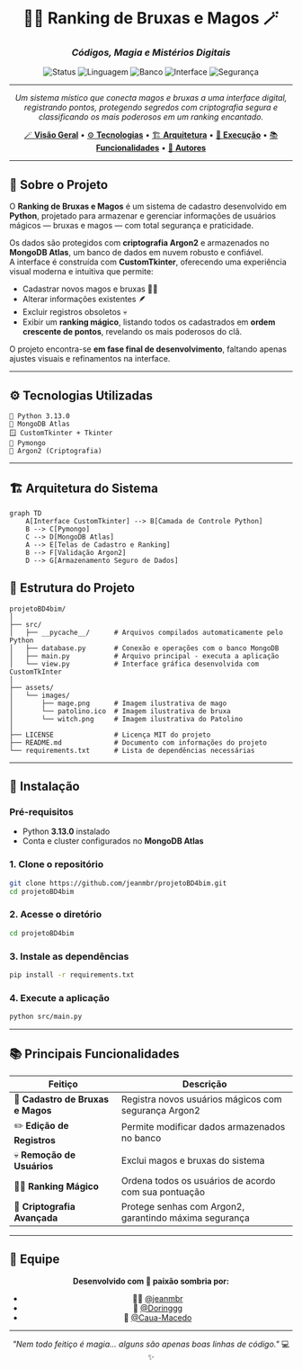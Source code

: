 <div align="center">

# 🧙‍♀️ Ranking de Bruxas e Magos 🪄

### *Códigos, Magia e Mistérios Digitais*

<img src="https://img.shields.io/badge/Status-Em%20Desenvolvimento-orange" alt="Status">
<img src="https://img.shields.io/badge/Linguagem-Python%203.13.0-blue" alt="Linguagem">
<img src="https://img.shields.io/badge/Banco-MongoDB%20Atlas-green" alt="Banco">
<img src="https://img.shields.io/badge/Interface-CustomTKinter-purple" alt="Interface">
<img src="https://img.shields.io/badge/Segurança-Argon2-red" alt="Segurança">

---

*Um sistema místico que conecta magos e bruxas a uma interface digital, registrando pontos, protegendo segredos com criptografia segura e classificando os mais poderosos em um ranking encantado.*

[🪄 **Visão Geral**](#-sobre-o-projeto) • [⚙️ **Tecnologias**](#-tecnologias-utilizadas) • [🏗️ **Arquitetura**](#-arquitetura-do-sistema) • [🚀 **Execução**](#-instalação) • [📚 **Funcionalidades**](#-principais-funcionalidades) • [🧛 **Autores**](#-equipe)

</div>

---

## 🎯 **Sobre o Projeto**

O **Ranking de Bruxas e Magos** é um sistema de cadastro desenvolvido em **Python**, projetado para armazenar e gerenciar informações de usuários mágicos — bruxas e magos — com total segurança e praticidade.

Os dados são protegidos com **criptografia Argon2** e armazenados no **MongoDB Atlas**, um banco de dados em nuvem robusto e confiável.  
A interface é construída com **CustomTkinter**, oferecendo uma experiência visual moderna e intuitiva que permite:

- Cadastrar novos magos e bruxas 🧙‍♀️  
- Alterar informações existentes 🪶  
- Excluir registros obsoletos 💀  
- Exibir um **ranking mágico**, listando todos os cadastrados em **ordem crescente de pontos**, revelando os mais poderosos do clã.  

O projeto encontra-se **em fase final de desenvolvimento**, faltando apenas ajustes visuais e refinamentos na interface.

---

## ⚙️ **Tecnologias Utilizadas**

```
🐍 Python 3.13.0
💾 MongoDB Atlas
🪟 CustomTkinter + Tkinter
🔐 Pymongo
🧠 Argon2 (Criptografia)
```

---

## 🏗️ **Arquitetura do Sistema**

```mermaid
graph TD
    A[Interface CustomTkinter] --> B[Camada de Controle Python]
    B --> C[Pymongo]
    C --> D[MongoDB Atlas]
    A --> E[Telas de Cadastro e Ranking]
    B --> F[Validação Argon2]
    D --> G[Armazenamento Seguro de Dados]
```

## 📁 Estrutura do Projeto  

```
projetoBD4bim/
│
├── src/
│   ├── __pycache__/      # Arquivos compilados automaticamente pelo Python
│   ├── database.py       # Conexão e operações com o banco MongoDB
│   ├── main.py           # Arquivo principal - executa a aplicação
│   └── view.py           # Interface gráfica desenvolvida com CustomTkInter
│
├── assets/
│   └── images/
│       ├── mage.png      # Imagem ilustrativa de mago
│       └── patolino.ico  # Imagem ilustrativa de bruxa
│       └── witch.png     # Imagem ilustrativa do Patolino
│
├── LICENSE               # Licença MIT do projeto
├── README.md             # Documento com informações do projeto
└── requirements.txt      # Lista de dependências necessárias
```

---

## 🚀 **Instalação**

### **Pré-requisitos**
- Python **3.13.0** instalado  
- Conta e cluster configurados no **MongoDB Atlas**  

### **1. Clone o repositório**
```bash
git clone https://github.com/jeanmbr/projetoBD4bim.git
cd projetoBD4bim
```

### **2. Acesse o diretório**
```bash
cd projetoBD4bim
```

### **3. Instale as dependências**
```bash
pip install -r requirements.txt
```

### **4. Execute a aplicação**
```bash
python src/main.py
```

---

## 📚 **Principais Funcionalidades**

| Feitiço | Descrição |
|---------|------------|
| 🔮 **Cadastro de Bruxas e Magos** | Registra novos usuários mágicos com segurança Argon2 |
| ✏️ **Edição de Registros** | Permite modificar dados armazenados no banco |
| 💀 **Remoção de Usuários** | Exclui magos e bruxas do sistema |
| 🧙‍♂️ **Ranking Mágico** | Ordena todos os usuários de acordo com sua pontuação |
| 🔐 **Criptografia Avançada** | Protege senhas com Argon2, garantindo máxima segurança |

---

## 👥 **Equipe**

<div align="center">

**Desenvolvido com 🖤 paixão sombria por:**

- 🧙‍♂️ [@jeanmbr](https://github.com/jeanmbr)  
- 🧛 [@Doringgg](https://github.com/Doringgg)  
- 🧝 [@Caua-Macedo](https://github.com/Caua-Macedo)

---

*"Nem todo feitiço é magia... alguns são apenas boas linhas de código."* 💻✨  

</div>
